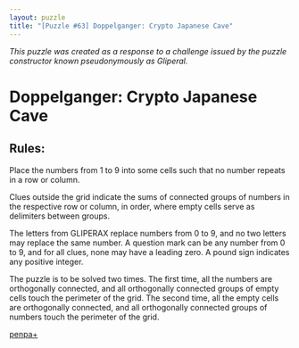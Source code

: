 ```yaml
---
layout: puzzle
title: "[Puzzle #63] Doppelganger: Crypto Japanese Cave"
---
```


*This puzzle was created as a response to a challenge issued by the puzzle constructor known pseudonymously as Gliperal.*

# Doppelganger: Crypto Japanese Cave

## Rules:

Place the numbers from 1 to 9 into some cells such that no number repeats in a row or column.

Clues outside the grid indicate the sums of connected groups of numbers in the respective row or column, in order, where empty cells serve as delimiters between groups.

The letters from GLIPERAX replace numbers from 0 to 9, and no two letters may replace the same number. A question mark can be any number from 0 to 9, and for all clues, none may have a leading zero. A pound sign indicates any positive integer.

The puzzle is to be solved two times. The first time, all the numbers are orthogonally connected, and all orthogonally connected groups of empty cells touch the perimeter of the grid. The second time, all the empty cells are orthogonally connected, and all orthogonally connected groups of numbers touch the perimeter of the grid. 

[penpa+](https://tinyurl.com/28wngxqb)
